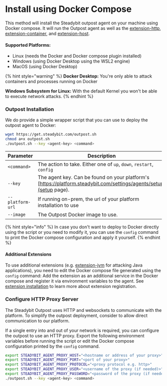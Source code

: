 # Install using Docker Compose

This method will install the Steadybit outpost agent on your machine using Docker compose. It will run the Outpost agent as well as
the [extension-http](https://hub.steadybit.com/extension/com.github.steadybit.extension\_http), [extension-container](https://hub.steadybit.com/extension/com.github.steadybit.extension\_container),
and [extension-host](https://hub.steadybit.com/extension/com.github.steadybit.extension\_host).

#### Supported Platforms:

* Linux (needs the Docker and Docker compose plugin installed)
* Windows (using Docker Desktop using the WSL2 engine)
* MacOS (using Docker Desktop)

{% hint style="warning" %}
**Docker Desktop:** You're only able to attack containers and processes running on Docker

**Windows Subsystem for Linux:** With the default Kernel you won't be able to execute network attacks.
{% endhint %}

### Outpost Installation

We do provide a simple wrapper script that you can use to deploy the outpost agent to Docker:

```bash
wget https://get.steadybit.com/outpost.sh
chmod a+x outpost.sh
./outpost.sh --key <agent-key> <command>
```

| Parameter        | Description                                                                                                        | Default                          |
|------------------|--------------------------------------------------------------------------------------------------------------------|----------------------------------|
| `<command>`      | The action to take. Either one of `up`, `down`, `restart`, `config`                                                | `up`                             |
| `--key`          | The agent key. Can be found on your platform's [https://platform.steadybit.com/settings/agents/setup](setup page). |                                  |
| `--platform-url` | If running on-prem, the url of your platform installation to use                                                   | `https://platform.steadybit.com` |
| `--image`        | The Outpost Docker image to use.                                                                                   | `steadybit/outpost:latest`       |


{% hint style="info" %}
In case you don't want to deploy to Docker directly using the script or you need to modify it, you can use the `config` command to print the Docker
compose configuration and apply it yourself.
{% endhint %}

#### Additional Extensions

To use additional extensions (e.g. [extension-jvm](https://hub.steadybit.com/extension/com.github.steadybit.extension\_jvm) for attacking Java
applications), you need to edit the Docker compose file generated using the `config` command: Add the extension as an additional service in the
Docker compose and register it via environment variables to the
agent. See [extension installation](../../integrate-with-steadybit/extensions/extension-installation.md) to learn more about extension registration.

### Configure HTTP Proxy Server&#x20;

The Steadybit Outpost uses HTTP and websockets to communicate with the platform.
To simplify the outpost deployment, consider to allow direct communication to our platform.

If a single entry into and out of your network is required, you can configure the outpost to use an HTTP proxy. Export the following environment
variables before running the script or edit the Docker compose configuration printed by the `config` command.

```bash
export STEADYBIT_AGENT_PROXY_HOST="<hostname or address of your proxy>" 
export STEADYBIT_AGENT_PROXY_PORT="<port of your proxy>" 
export STEADYBIT_AGENT_PROXY_PROTOCOL="<proxy protocol e.g. http>" 
export STEADYBIT_AGENT_PROXY_USER="<username of the proxy (if needed)>" 
export STEADYBIT_AGENT_PROXY_PASSWORD="<password of the proxy (if needed)>"
./outpost.sh --key <agent-key> <command>
```
